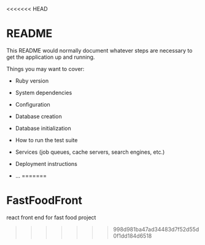 <<<<<<< HEAD
# README

This README would normally document whatever steps are necessary to get the
application up and running.

Things you may want to cover:

* Ruby version

* System dependencies

* Configuration

* Database creation

* Database initialization

* How to run the test suite

* Services (job queues, cache servers, search engines, etc.)

* Deployment instructions

* ...
=======
# FastFoodFront
react front end for fast food project
>>>>>>> 998d981ba47ad34483d7f52d55d0f1dd184d6518
